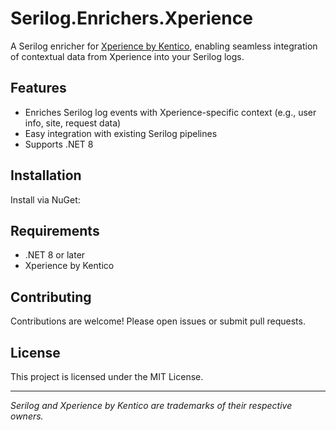 # Serilog.Enrichers.Xperience

A Serilog enricher for [Xperience by Kentico](https://xperience.io/), enabling seamless integration of contextual data from Xperience into your Serilog logs.

## Features

- Enriches Serilog log events with Xperience-specific context (e.g., user info, site, request data)
- Easy integration with existing Serilog pipelines
- Supports .NET 8

## Installation

Install via NuGet:

## Requirements

- .NET 8 or later
- Xperience by Kentico

## Contributing

Contributions are welcome! Please open issues or submit pull requests.

## License

This project is licensed under the MIT License.

---

*Serilog and Xperience by Kentico are trademarks of their respective owners.*
